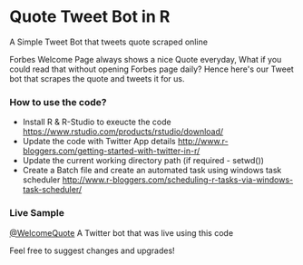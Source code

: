 # Quote Tweet Bot in R
A Simple Tweet Bot that tweets quote scraped online

Forbes Welcome Page always shows a nice Quote everyday, What if you could read that without opening Forbes page daily?
Hence here's our Tweet bot that scrapes the quote and tweets it for us. 

### How to use the code?

* Install R & R-Studio to exeucte the code https://www.rstudio.com/products/rstudio/download/
* Update the code with Twitter App details http://www.r-bloggers.com/getting-started-with-twitter-in-r/
* Update the current working directory path (if required - setwd()) 
* Create a Batch file and create an automated task using windows task scheduler http://www.r-bloggers.com/scheduling-r-tasks-via-windows-task-scheduler/


### Live Sample 

[@WelcomeQuote](http://twitter.com/@welcomequote) A Twitter bot that was live using this code

Feel free to suggest changes and upgrades!
